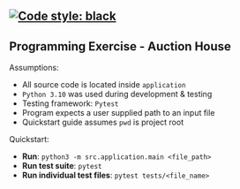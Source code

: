 [![Code style: black](https://img.shields.io/badge/code%20style-black-000000.svg)](https://github.com/psf/black) 
---

## Programming Exercise - Auction House


Assumptions:

 - All source code is located inside `application`
 - `Python 3.10` was used during development & testing
 - Testing framework: `Pytest`
 - Program expects a user supplied path to an input file
 - Quickstart guide assumes `pwd` is project root

Quickstart:

 - **Run**: `python3 -m src.application.main <file_path>`
 - **Run test suite**: `pytest`
 - **Run individual test files**: `pytest tests/<file_name>`
